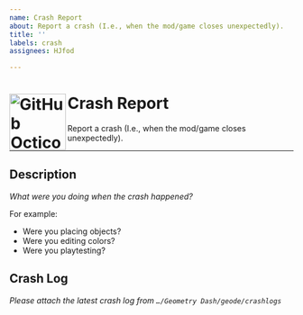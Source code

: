 ```yaml
---
name: Crash Report
about: Report a crash (I.e., when the mod/game closes unexpectedly).
title: ''
labels: crash
assignees: HJfod

---
```


<h1>
  <picture>
    <source media="(prefers-color-scheme: dark)" srcset="https://github.com/HJfod/BetterEdit/assets/24266948/49725587-f722-41a4-8ad0-724d565a4086">
    <source media="(prefers-color-scheme: light)" srcset="https://github.com/HJfod/BetterEdit/assets/24266948/a2cb1371-3075-49eb-90e4-e63081837337">
    <img alt="GitHub Octicons: Alert" width="100" align="left" src="https://github.com/HJfod/BetterEdit/assets/24266948/a2cb1371-3075-49eb-90e4-e63081837337" margin="0px">
  </picture>
  Crash Report
  <br />
</h1>
Report a crash (I.e., when the mod/game closes unexpectedly).
<hr />

## Description
*What were you doing when the crash happened?*

For example:
 - Were you placing objects?
 - Were you editing colors?
 - Were you playtesting?

## Crash Log
*Please attach the latest crash log from `…/Geometry Dash/geode/crashlogs`*
